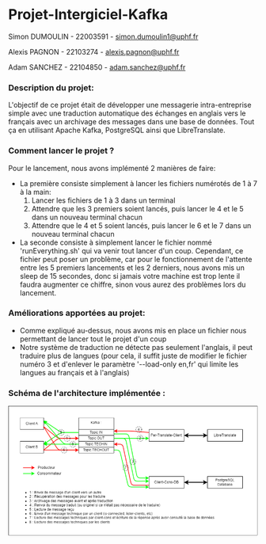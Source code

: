 # Projet-Intergiciel-Kafka
Simon DUMOULIN - 22003591 - simon.dumoulin1@uphf.fr

Alexis PAGNON - 22103274 - alexis.pagnon@uphf.fr

Adam SANCHEZ - 22104850 - adam.sanchez@uphf.fr

### Description du projet:
L'objectif de ce projet était de développer une messagerie intra-entreprise simple avec une traduction automatique des échanges en anglais vers le français avec un archivage des messages dans une base de données. Tout ça en utilisant Apache Kafka, PostgreSQL ainsi que LibreTranslate.

### Comment lancer le projet ?
Pour le lancement, nous avons implémenté 2 manières de faire:
- La première consiste simplement à lancer les fichiers numérotés de 1 à 7 à la main:
  1) Lancer les fichiers de 1 à 3 dans un terminal
  2) Attendre que les 3 premiers soient lancés, puis lancer le 4 et le 5 dans un nouveau terminal chacun
  3) Attendre que le 4 et 5 soient lancés, puis lancer le 6 et le 7 dans un nouveau terminal chacun
- La seconde consiste à simplement lancer le fichier nommé 'runEverything.sh' qui va venir tout lancer d'un coup. Cependant, ce fichier peut poser un problème, car pour le fonctionnement de l'attente entre les 5 premiers lancements et les 2 derniers, nous avons mis un sleep de 15 secondes, donc si jamais votre machine est trop lente il faudra augmenter ce chiffre, sinon vous aurez des problèmes lors du lancement.

### Améliorations apportées au projet:
- Comme expliqué au-dessus, nous avons mis en place un fichier nous permettant de lancer tout le projet d'un coup
- Notre système de traduction ne détecte pas seulement l'anglais, il peut traduire plus de langues (pour cela, il suffit juste de modifier le fichier numéro 3 et d'enlever le paramètre '--load-only en,fr' qui limite les langues au français et à l'anglais)

### Schéma de l'architecture implémentée :

![](Schema.png)
